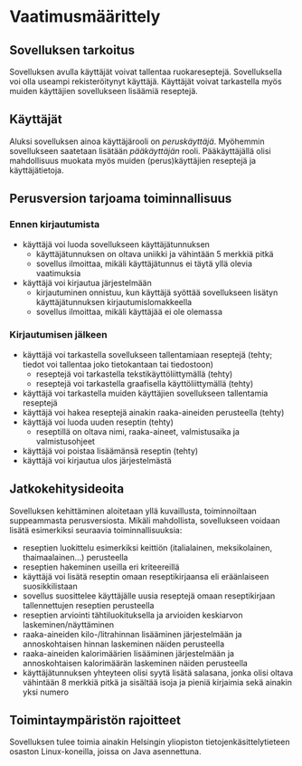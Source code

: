 # Vaatimusmäärittely

## Sovelluksen tarkoitus

Sovelluksen avulla käyttäjät voivat tallentaa ruokareseptejä. Sovelluksella voi olla useampi rekisteröitynyt käyttäjä. Käyttäjät voivat tarkastella myös muiden käyttäjien sovellukseen lisäämiä reseptejä.

## Käyttäjät

Aluksi sovelluksen ainoa käyttäjärooli on _peruskäyttäjä_. Myöhemmin sovellukseen saatetaan lisätään _pääkäyttäjän_ rooli. Pääkäyttäjällä olisi mahdollisuus muokata myös muiden (perus)käyttäjien reseptejä ja käyttäjätietoja.

## Perusversion tarjoama toiminnallisuus

### Ennen kirjautumista

- käyttäjä voi luoda sovellukseen käyttäjätunnuksen
  - käyttäjätunnuksen on oltava uniikki ja vähintään 5 merkkiä pitkä
  - sovellus ilmoittaa, mikäli käyttäjätunnus ei täytä yllä olevia vaatimuksia
- käyttäjä voi kirjautua järjestelmään
  - kirjautuminen onnistuu, kun käyttäjä syöttää sovellukseen lisätyn käyttäjätunnuksen kirjautumislomakkeella
  - sovellus ilmoittaa, mikäli käyttäjää ei ole olemassa

### Kirjautumisen jälkeen

- käyttäjä voi tarkastella sovellukseen tallentamiaan reseptejä (tehty; tiedot voi tallentaa joko tietokantaan tai tiedostoon)
  - reseptejä voi tarkastella tekstikäyttöliittymällä (tehty)
  - reseptejä voi tarkastella graafisella käyttöliittymällä (tehty)
- käyttäjä voi tarkastella muiden käyttäjien sovellukseen tallentamia reseptejä
- käyttäjä voi hakea reseptejä ainakin raaka-aineiden perusteella (tehty)
- käyttäjä voi luoda uuden reseptin (tehty)
  - reseptillä on oltava nimi, raaka-aineet, valmistusaika ja valmistusohjeet
- käyttäjä voi poistaa lisäämänsä reseptin (tehty)
- käyttäjä voi kirjautua ulos järjestelmästä

## Jatkokehitysideoita

Sovelluksen kehittäminen aloitetaan yllä kuvaillusta, toiminnoiltaan suppeammasta perusversiosta. Mikäli mahdollista, sovellukseen voidaan lisätä esimerkiksi seuraavia toiminnallisuuksia:

- reseptien luokittelu esimerkiksi keittiön (italialainen, meksikolainen, thaimaalainen...) perusteella
- reseptien hakeminen useilla eri kriteereillä
- käyttäjä voi lisätä reseptin omaan reseptikirjaansa eli eräänlaiseen suosikkilistaan
- sovellus suosittelee käyttäjälle uusia reseptejä omaan reseptikirjaan tallennettujen reseptien perusteella
- reseptien arviointi tähtiluokituksella ja arvioiden keskiarvon laskeminen/näyttäminen
- raaka-aineiden kilo-/litrahinnan lisääminen järjestelmään ja annoskohtaisen hinnan laskeminen näiden perusteella
- raaka-aineiden kalorimäärien lisääminen järjestelmään ja annoskohtaisen kalorimäärän laskeminen näiden perusteella
- käyttäjätunnuksen yhteyteen olisi syytä lisätä salasana, jonka olisi oltava vähintään 8 merkkiä pitkä ja sisältää isoja ja pieniä kirjaimia sekä ainakin yksi numero

## Toimintaympäristön rajoitteet

Sovelluksen tulee toimia ainakin Helsingin yliopiston tietojenkäsittelytieteen osaston Linux-koneilla, joissa on Java asennettuna.
